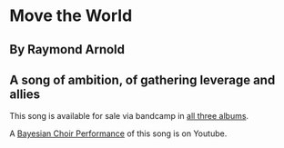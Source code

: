 # Move the World
## By Raymond Arnold
## A song of ambition, of gathering leverage and allies

This song is available for sale via bandcamp in [all three albums](https://humanistculture.bandcamp.com/).


A [Bayesian Choir Performance](https://www.youtube.com/watch?v=BDaxT015f4o&t=2m22s) of this song is on Youtube.
